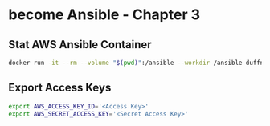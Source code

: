 # become Ansible - Chapter 3

## Stat AWS Ansible Container

```bash
docker run -it --rm --volume "$(pwd)":/ansible --workdir /ansible duffney/ansible:aws
```

## Export Access Keys

```bash
export AWS_ACCESS_KEY_ID='<Access Key>'
export AWS_SECRET_ACCESS_KEY='<Secret Access Key>'
```
